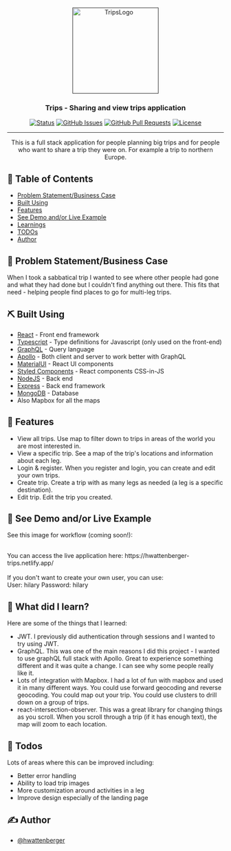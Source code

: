 <p align="center">
  <a href="" rel="noopener">
 <img width=200px height=200px src="https://hilary-wattenberger.netlify.app/images/travel.png" alt="TripsLogo"></a>
</p>

<h3 align="center">Trips - Sharing and view trips application</h3>

<div align="center">

  [![Status](https://img.shields.io/badge/status-active-success.svg)]() 
  [![GitHub Issues](https://img.shields.io/github/issues/hwattenberger/trips.svg)](https://github.com/hwattenberger/trips/issues)
  [![GitHub Pull Requests](https://img.shields.io/github/issues-pr/hwattenberger/trips.svg)](https://github.com/hwattenberger/trips/pulls)
  [![License](https://img.shields.io/badge/license-MIT-blue.svg)](/LICENSE)

</div>

---

<p align="center"> This is a full stack application for people planning big trips and for people who want to share a trip they were on.  For example a trip to northern Europe.
    <br> 
</p>

## 📝 Table of Contents
- [Problem Statement/Business Case](#businesscase)
- [Built Using](#built_using)
- [Features](#about)
- [See Demo and/or Live Example](#example)
- [Learnings](#learnings)
- [TODOs](#todos)
- [Author](#authors)

## 🧐 Problem Statement/Business Case <a name = "businesscase"></a>
When I took a sabbatical trip I wanted to see where other people had gone and what they had done but I couldn't find anything out there.  This fits that need - helping people find places to go for multi-leg trips.

## ⛏️ Built Using <a name = "built_using"></a>
- [React](https://reactjs.org/) - Front end framework
- [Typescript](https://www.typescriptlang.org/) - Type definitions for Javascript (only used on the front-end)
- [GraphQL](https://graphql.org/) - Query language
- [Apollo](https://www.apollographql.com/) - Both client and server to work better with GraphQL
- [MaterialUI](https://v4.mui.com/) - React UI components
- [Styled Components](https://styled-components.com/) - React components CSS-in-JS
- [NodeJS](https://nodejs.org/en/) - Back end
- [Express](https://expressjs.com/) - Back end framework 
- [MongoDB](https://www.mongodb.com/) - Database
- Also Mapbox for all the maps

## 🧐 Features <a name = "about"></a>
- View all trips.  Use map to filter down to trips in areas of the world you are most interested in.
- View a specific trip.  See a map of the trip's locations and information about each leg.
- Login & register.  When you register and login, you can create and edit your own trips.
- Create trip.  Create a trip with as many legs as needed (a leg is a specific destination).
- Edit trip.  Edit the trip you created.

## 🏁 See Demo and/or Live Example <a name = "example"></a>
See this image for workflow (coming soon!):
<!-- <img width=800px src="https://hilary-wattenberger.netlify.app/images/SpotifyProject2.gif" alt="Sample workflow"> -->
<br>
You can access the live application here: https://hwattenberger-trips.netlify.app/ <br><br>
If you don't want to create your own user, you can use: <br>
User: hilary Password: hilary

## 🎈 What did I learn? <a name="learnings"></a>
Here are some of the things that I learned:
- JWT. I previously did authentication through sessions and I wanted to try using JWT.
- GraphQL. This was one of the main reasons I did this project - I wanted to use graphQL full stack with Apollo. Great to experience something different and it was quite a change. I can see why some people really like it.
- Lots of integration with Mapbox. I had a lot of fun with mapbox and used it in many different ways. You could use forward geocoding and reverse geocoding. You could map out your trip. You could use clusters to drill down on a group of trips.
- react-intersection-observer. This was a great library for changing things as you scroll. When you scroll through a trip (if it has enough text), the map will zoom to each location.

## 🎈 Todos <a name="todos"></a>
Lots of areas where this can be improved including:
- Better error handling
- Ability to load trip images
- More customization around activities in a leg
- Improve design especially of the landing page

## ✍️ Author <a name = "authors"></a>
- [@hwattenberger](https://github.com/hwattenberger)

